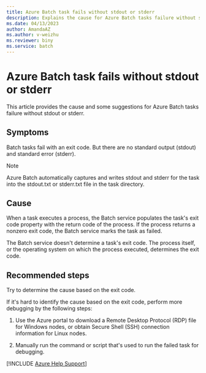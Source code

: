 ```yaml
---
title: Azure Batch task fails without stdout or stderr
description: Explains the cause for Azure Batch tasks failure without stdout or stderr and provides some suggestions.
ms.date: 04/13/2023
author: AmandaAZ
ms.author: v-weizhu
ms.reviewer: biny
ms.service: batch
---
```


# Azure Batch task fails without stdout or stderr

This article provides the cause and some suggestions for Azure Batch tasks failure without stdout or stderr.

## Symptoms

Batch tasks fail with an exit code. But there are no standard output (stdout) and standard error (stderr).

> [!NOTE]
> Azure Batch automatically captures and writes stdout and stderr for the task into the stdout.txt or stderr.txt file in the task directory.

## Cause  

When a task executes a process, the Batch service populates the task's exit code property with the return code of the process. If the process returns a nonzero exit code, the Batch service marks the task as failed.

The Batch service doesn't determine a task's exit code. The process itself, or the operating system on which the process executed, determines the exit code.

## Recommended steps

Try to determine the cause based on the exit code.

If it's hard to identify the cause based on the exit code, perform more debugging by the following steps:

1. Use the Azure portal to download a Remote Desktop Protocol (RDP) file for Windows nodes, or obtain Secure Shell (SSH) connection information for Linux nodes.

1. Manually run the command or script that's used to run the failed task for debugging.  

[!INCLUDE [Azure Help Support](../../includes/azure-help-support.md)]
